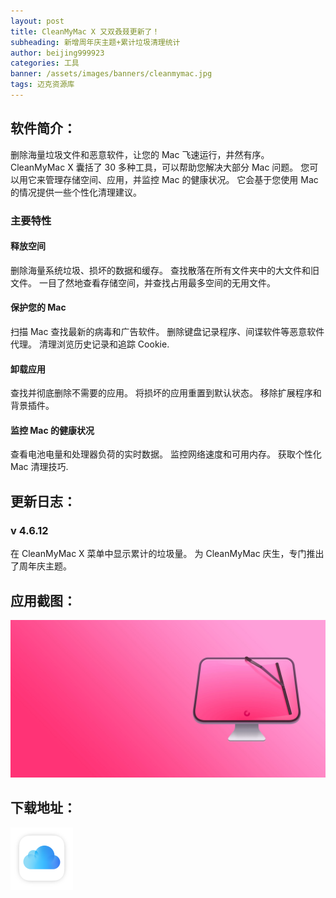 ```yaml
---
layout: post
title: CleanMyMac X 又双叒叕更新了！
subheading: 新增周年庆主题+累计垃圾清理统计
author: beijing999923
categories: 工具
banner: /assets/images/banners/cleanmymac.jpg
tags: 迈克资源库
---
```


## 软件简介：

删除海量垃圾文件和恶意软件，让您的 Mac 飞速运行，井然有序。
CleanMyMac X 囊括了 30 多种工具，可以帮助您解决大部分 Mac 问题。 您可以用它来管理存储空间、应用，并监控 Mac 的健康状况。 它会基于您使用 Mac 的情况提供一些个性化清理建议。

### 主要特性

#### 释放空间

删除海量系统垃圾、损坏的数据和缓存。
查找散落在所有文件夹中的大文件和旧文件。
一目了然地查看存储空间，并查找占用最多空间的无用文件。

#### 保护您的 Mac

扫描 Mac 查找最新的病毒和广告软件。
删除键盘记录程序、间谍软件等恶意软件代理。
清理浏览历史记录和追踪 Cookie.

#### 卸载应用

查找并彻底删除不需要的应用。
将损坏的应用重置到默认状态。
移除扩展程序和背景插件。

#### 监控 Mac 的健康状况

查看电池电量和处理器负荷的实时数据。
监控网络速度和可用内存。
获取个性化 Mac 清理技巧.

## 更新日志：

### v 4.6.12
   在 CleanMyMac X 菜单中显示累计的垃圾量。
   为 CleanMyMac 庆生，专门推出了周年庆主题。

## 应用截图：

![avatar](/assets/images/banners/cleanmymac.jpg)

## 下载地址：

[![点击下载](/assets/images/icloud.png "title")](https://www.icloud.com)
